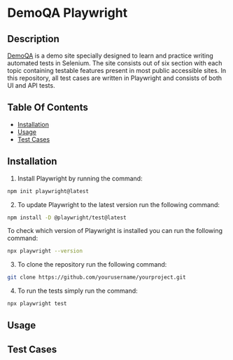 # DemoQA Playwright
## Description
[DemoQA](https://demoqa.com/) is a demo site specially designed to learn and practice writing automated tests in Selenium. 
The site consists out of six section with each topic containing testable features present in most public accessible sites.
In this repository, all test cases are written in Playwright and consists of both UI and API tests.  


## Table Of Contents
- [Installation](#installation)
- [Usage](#usage)
- [Test Cases](#testcases)

## Installation
1. Install Playwright by running the command:
```bash
npm init playwright@latest
```

2. To update Playwright to the latest version run the following command:
```bash
npm install -D @playwright/test@latest
```
   To check which version of Playwright is installed you can run the following command:
```bash
npx playwright --version
```

3. To clone the repository run the following command:
```bash
git clone https://github.com/yourusername/yourproject.git
```

4. To run the tests simply run the command:
```bash
npx playwright test
```

## Usage


## Test Cases

